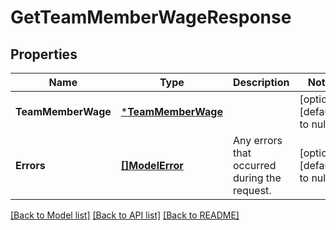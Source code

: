 # GetTeamMemberWageResponse

## Properties
Name | Type | Description | Notes
------------ | ------------- | ------------- | -------------
**TeamMemberWage** | [***TeamMemberWage**](TeamMemberWage.md) |  | [optional] [default to null]
**Errors** | [**[]ModelError**](Error.md) | Any errors that occurred during the request. | [optional] [default to null]

[[Back to Model list]](../README.md#documentation-for-models) [[Back to API list]](../README.md#documentation-for-api-endpoints) [[Back to README]](../README.md)

